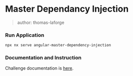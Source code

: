 # Master Dependancy Injection

> author: thomas-laforge

### Run Application

```bash
npx nx serve angular-master-dependency-injection
```

### Documentation and Instruction

Challenge documentation is [here](https://angular-challenges.vercel.app/challenges/angular/16-di/).
